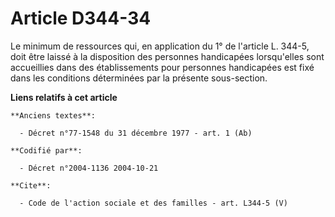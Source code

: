 # Article D344-34

Le minimum de ressources qui, en application du 1° de l'article L. 344-5, doit être laissé à la disposition des personnes
handicapées lorsqu'elles sont accueillies dans des établissements pour personnes handicapées est fixé dans les conditions
déterminées par la présente sous-section.

**Liens relatifs à cet article**

	**Anciens textes**:

	  - Décret n°77-1548 du 31 décembre 1977 - art. 1 (Ab)

	**Codifié par**:

	  - Décret n°2004-1136 2004-10-21

	**Cite**:

	  - Code de l'action sociale et des familles - art. L344-5 (V)
